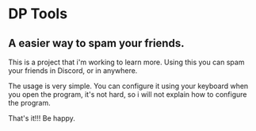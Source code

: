 # DP Tools
## A easier way to spam your friends.

This is a project that i'm working to learn more.
Using this you can spam your friends in Discord, or in anywhere.

The usage is very simple.
You can configure it using your keyboard when you open the program, it's not hard, so i will not explain how to configure the program.

That's it!!! Be happy.

